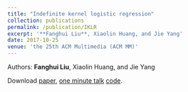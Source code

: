 ```yaml
---
title: "Indefinite kernel logistic regression"
collection: publications
permalink: /publication/IKLR
excerpt: '**Fanghui Liu**, Xiaolin Huang, and Jie Yang'
date: 2017-10-25
venue: 'the 25th ACM Multimedia (ACM MM)'
---
```

Authors: **Fanghui Liu**, Xiaolin Huang, and Jie Yang

Download [paper](http://sgre.github.io/files/IKLR.pdf),
[one minute talk](http://sgre.github.io/files/ACM2017oneminute.pdf)
[code](http://sgre.github.io/files/IKLR_code.zip).
